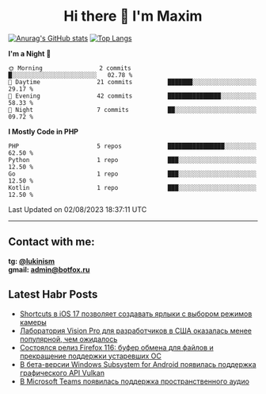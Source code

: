 ## <h1 align="center">Hi there 👋 I'm Maxim</h1>

[![Anurag's GitHub stats](https://github-readme-stats.vercel.app/api?username=lukinism)](https://github.com/anuraghazra/github-readme-stats) [![Top Langs](https://github-readme-stats.vercel.app/api/top-langs/?username=lukinism)](https://github.com/anuraghazra/github-readme-stats)

<!--START_SECTION:waka-->
**I'm a Night 🦉** 

```text
🌞 Morning                2 commits           █░░░░░░░░░░░░░░░░░░░░░░░░   02.78 % 
🌆 Daytime                21 commits          ███████░░░░░░░░░░░░░░░░░░   29.17 % 
🌃 Evening                42 commits          ███████████████░░░░░░░░░░   58.33 % 
🌙 Night                  7 commits           ██░░░░░░░░░░░░░░░░░░░░░░░   09.72 % 
```


**I Mostly Code in PHP** 

```text
PHP                      5 repos             ████████████████░░░░░░░░░   62.50 % 
Python                   1 repo              ███░░░░░░░░░░░░░░░░░░░░░░   12.50 % 
Go                       1 repo              ███░░░░░░░░░░░░░░░░░░░░░░   12.50 % 
Kotlin                   1 repo              ███░░░░░░░░░░░░░░░░░░░░░░   12.50 % 
```




 Last Updated on 02/08/2023 18:37:11 UTC
<!--END_SECTION:waka-->
___
## Contact with me:
**tg: [@lukinism](https://t.me/lukinism)  
gmail: admin@botfox.ru**

## Latest Habr Posts
<!-- BLOG-POST-LIST:START -->
- [Shortcuts в iOS 17 позволяет создавать ярлыки с выбором режимов камеры](https://habr.com/ru/news/752348/)
- [Лаборатория Vision Pro для разработчиков в США оказалась менее популярной, чем ожидалось](https://habr.com/ru/news/752332/)
- [Состоялся релиз Firefox 116: буфер обмена для файлов и прекращение поддержки устаревших ОС](https://habr.com/ru/news/752290/)
- [В бета-версии Windows Subsystem for Android появилась поддержка графического API Vulkan](https://habr.com/ru/news/752228/)
- [В Microsoft Teams появилась поддержка пространственного аудио](https://habr.com/ru/news/751952/)
<!-- BLOG-POST-LIST:END -->
